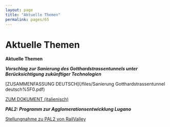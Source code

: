 ```yaml
---
layout: page
title: "Aktuelle Themen"
permalink: pages/65
---
```


# Aktuelle Themen

**Aktuelle Themen**

_**Vorschlag zur Sanierung des Gotthardstrassentunnels unter Berücksichtigung zukünftiger Technologien**_

[ZUSAMMENFASSUNG DEUTSCH](/files/Sanierung Gotthardstrassentunnel deutsch%5F0.pdf)

[ZUM DOKUMENT (italienisch)](/files/RailValley-risanamento%20galleria%20gottardo-gennaio%5F2013.pdf)

**_PAL2: Programm zur Agglomerationsentwicklung Lugano_**

[Stellungnahme zu PAL2 von RailValley](/files/RailValley-ARE-PAL2-Stellungnahme.pdf)

